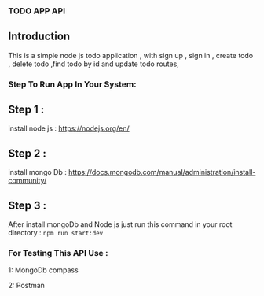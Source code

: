 ### TODO APP API 

## Introduction

This is a simple node js todo application , with sign up , sign in , create todo , delete todo ,find todo by id and update todo routes,

### Step To Run App In Your System:

## Step 1 : 
install node js : https://nodejs.org/en/
## Step 2 : 
install mongo Db : https://docs.mongodb.com/manual/administration/install-community/
## Step 3 : 
After install mongoDb and Node js just run this command in your root directory : `npm run start:dev`

### For Testing This API Use :
1: MongoDb compass

2: Postman
